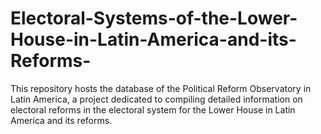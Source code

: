 # Electoral-Systems-of-the-Lower-House-in-Latin-America-and-its-Reforms-
This repository hosts the database of the Political Reform Observatory in Latin America, a project dedicated to compiling detailed information on electoral reforms in the electoral system for the Lower House in Latin America and its reforms.
